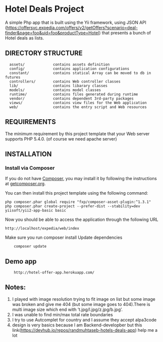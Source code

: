 Hotel Deals Project
=========================
A simple Php app that is built using the Yii framework,
using  JSON API (https://offersvc.expedia.com/offers/v2/getOffers?scenario=deal-finder&page=foo&uid=foo&productType=Hotel) that presents a bunch of Hotel deals as lists.


DIRECTORY STRUCTURE
-------------------

      assets/             contains assets definition
      config/             contains application configurations
      constant/           contains statical Array can be moved to db in futures
      controllers/        contains Web controller classes
      lib/                contains libarary classes
      models/             contains model classes
      runtime/            contains files generated during runtime
      vendor/             contains dependent 3rd-party packages
      views/              contains view files for the Web application
      web/                contains the entry script and Web resources



REQUIREMENTS
------------

The minimum requirement by this project template that your Web server supports PHP 5.4.0. (of course we need apache server)


INSTALLATION
------------

### Install via Composer

If you do not have [Composer](http://getcomposer.org/), you may install it by following the instructions
at [getcomposer.org](http://getcomposer.org/doc/00-intro.md#installation-nix).

You can then install this project template using the following command:

~~~
php composer.phar global require "fxp/composer-asset-plugin:^1.3.1"
php composer.phar create-project --prefer-dist --stability=dev yiisoft/yii2-app-basic basic
~~~

Now you should be able to access the application through the following URL

~~~
http://localhost/expedia/web/index
~~~


Make sure you run composer install Update dependencies
```
    composer update
```

Demo app
--------
```
    http://hotel-offer-app.herokuapp.com/
```

Notes:
------
1. I played with image resolution trying to fit image on list but some image was broken and give me 404 (but some image goes to 404).There is multi image size which end with ’t.jpg/l.jpg/z.jpg/b.jpg’.
2. I was unable to find min/max total rate boundaries
3. I try to use Autcomplet for country and I assume they accept alpa3code
4. design is very basics because I am Backend-developber but this link(https://devhub.io/repos/randmuhtaseb-hotels-deals-app) help me a lot
